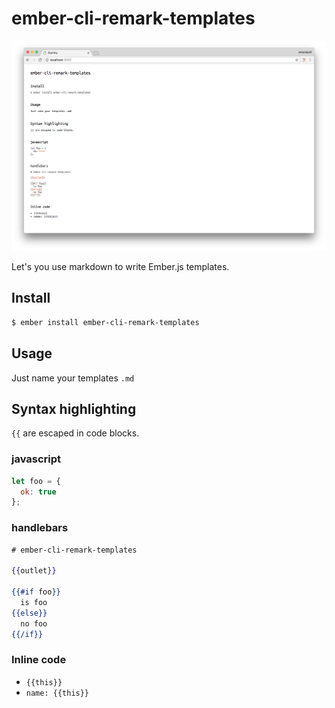 # ember-cli-remark-templates

![](screenshot.png)

Let's you use markdown to write Ember.js templates.

## Install

``` bash
$ ember install ember-cli-remark-templates
```

## Usage

Just name your templates `.md`

## Syntax highlighting

`{{` are escaped in code blocks.

### javascript

``` javascript
let foo = {
  ok: true
};
```

### handlebars

``` hbs
# ember-cli-remark-templates

{{outlet}}

{{#if foo}}
  is foo
{{else}}
  no foo
{{/if}}
```

### Inline code

* `{{this}}`
* `name: {{this}}`
